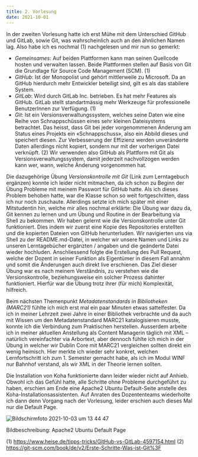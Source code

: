 ```yaml
---
title: 2. Vorlesung
date: 2021-10-01
---
```


In der zweiten Vorlesung hatte ich erst Mühe mit dem Unterschied GitHub und GitLab, sowie Git, was wahrscheinlich auch an den ähnlichen Namen lag. Also habe ich es nochmal (1) nachgelesen und mir nun so gemerkt: 
-	*Gemeinsames*: Auf beiden Plattformen kann man seinen Quellcode hosten und verwalten lassen. Beide Plattformen stellen auf Basis von Git die Grundlage für Source Code Management (SCM). (1)
-	*GitHub*: Ist der Monopolist und gehört mittlerweile zu Microsoft. Da an GitHub hierdurch mehr Entwickler beteiligt sind, gilt es als das stabilere System. 
-	*GitLab*: Wird durch GitLab Inc. betrieben. Es hat mehr Features als GitHub. GitLab stellt standartmässig mehr Werkzeuge für professionelle BenutzerInnen zur Verfügung. (1)
-	*Git*: Ist ein Versionsverwaltungssystem, welches seine Daten wie eine Reihe von Schnappschüssen eines sehr kleinen Dateisystems betrachtet. Das heisst, dass Git bei jeder vorgenommenen Änderung am Status eines Projekts ein «Schnappschuss», also ein Abbild dieses und speichert diesen. Zur Verbesserung der Effizienz werden unveränderte Daten allerdings nicht kopiert, sondern nur mit der vorherigen Datei verknüpft. (2)
Wir verwenden also GitHub als Plattform mit Git als Versionsverwaltungssystem, damit jederzeit nachvollzogen werden kann wer, wann, welche Änderung vorgenommen hat. 

Die dazugehörige Übung *Versionskontrolle mit Git* (Link zum Lerntagebuch ergänzen) konnte ich leider nicht mitmachen, da ich schon zu Beginn der Übung Probleme mit meinem Passwort für GitHub hatte. Als ich dieses Problem behoben hatte, war die Klasse schon so weit fortgeschritten, dass ich nur noch zuschaute. Allerdings setzte ich mich später mit einer Mitstudentin hin, welche mir alles nochmal erklärte: 
Die Übung war dazu da, Git kennen zu lernen und um Übung und Routine in der Bearbeitung via Shell zu bekommen. Wir haben gelernt wie die Versionskontrolle unter Git funktioniert. Dies indem wir zuerst eine Kopie des Repositories erstellten und die kopierten Dateien von GitHub herunterluden. Wir navigierten uns via Shell zu der README.md-Datei, in welcher wir unsere Namen und Links zu unseren Lerntagebücher ergänzten / angaben und die geänderte Datei wieder hochluden. Anschliessend folgte die Erstellung des Pull Request, welche der Dozent in seiner Funktion als Eigentümer in diesem Fall annahm und somit die Änderungen auch direkt live erschienen. 
Das Ziel dieser Übung war es nach meinem Verständnis, zu verstehen wie die Versionskontrolle, beziehungsweise ein solcher Prozess dahinter funktioniert. Hierfür war die Übung trotz ihrer (für mich) Komplexität, hilfreich. 

Beim nächsten Themenpunkt *Metadatenstandards in Bibliotheken (MARC21)* fühlte ich mich erst mal ein paar Minuten etwas sattelfester. Da ich in meiner Lehrzeit zwei Jahre in einer Bibliothek verbrachte und da auch mit Wissen um den Metadatenstandard MARC21 katalogisieren musste, konnte ich die Verbindung zum Praktischen herstellen. Ausserdem arbeite ich in meiner aktuellen Anstellung als Content Managerin täglich mit XML – natürlich vereinfachter via Arbortext, aber dennoch fühlte ich mich in der Übung in welcher wir Dublin Core mit MARC21 vergleichen sollten direkt ein wenig heimisch. Hier merkte ich wieder sehr konkret, welchen Lernfortschritt ich zum 1. Semester gemacht habe, als ich im Modul WINF nur Bahnhof verstand, als wir XML in der Theorie lernen sollten. 

Die Installation von Koha funktionierte dann leider wieder nicht auf Anhieb. Obwohl ich das Gefühl hatte, alle Schritte ohne Probleme durchgeführt zu haben, erschien am Ende eine Apache2 Ubuntu Default-Seite anstelle des Koha-Installationsassistenten. 
Auf Anraten des Dozententeams wiederholte ich dann denn Vorgang nach der Vorlesung, leider erschien auch dieses Mal nur die Default Page. 

![Bildschirmfoto 2021-10-03 um 13 44 47](https://user-images.githubusercontent.com/91533763/135752353-83267016-ff97-4968-ae3a-d9d8a6fe9e1d.png)

Bildbeschreibung: Apache2 Ubuntu Default Page

(1)	https://www.heise.de/tipps-tricks/GitHub-vs-GitLab-4597154.html
(2)	https://git-scm.com/book/de/v2/Erste-Schritte-Was-ist-Git%3F



